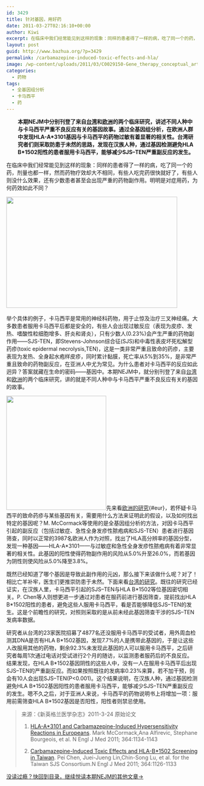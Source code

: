 ```yaml
---
id: 3429
title: 针对基因，用好药
date: 2011-03-27T02:16:10+00:00
author: Kiwi
excerpt: 在临床中我们经常能见到这样的现象：同样的患者得了一样的病，吃了同一个的药，剂量也都一样，然而药物疗效却大不相同，有些人吃完药很快就好了，有些人则没什么效果，还有少数患者甚至会出现严重的药物副作用。明明是对症用药，为何药效如此不同？答案就藏在生命的密码——基因中。本期NEJM中，就分别刊登了来自台湾和欧洲的两个临床研究，讲的就是不同人种中与卡马西平不良反应有关的基因的事儿。
layout: post
guid: http://www.bazhua.org/?p=3429
permalink: /carbamazepine-induced-toxic-effects-and-hla/
image: /wp-content/uploads/2011/03/C0029150-Gene_therapy_conceptual_artwork-SPL1-125x125.jpg
categories:
  - 药物
tags:
  - 全基因组分析
  - 卡马西平
  - 药
---
```

<p style="padding-left: 30px;">
  <strong>本期NEJM中分别刊登了来自<a href="http://www.nejm.org/doi/full/10.1056/NEJMoa1009717">台湾</a>和<a href="http://www.nejm.org/doi/full/10.1056/NEJMoa1013297">欧洲</a>的两个临床研究，讲述不同人种中与卡马西平严重不良反应有关的基因故事。通过全基因组分析，在欧洲人群中发现HLA-A*3101基因与卡马西平的药物过敏有着显著的相关性。</strong><strong>台湾研究者们则采取防患于未然的思路，发现在汉族人种，通过基因检测避免HLA B*1502阳性的患者服用卡马西平，能够减少SJS–TEN严重副反应的发生。</strong>
</p>

在临床中我们经常能见到这样的现象：同样的患者得了一样的病，吃了同一个的药，剂量也都一样，然而药物疗效却大不相同，有些人吃完药很快就好了，有些人则没什么效果，还有少数患者甚至会出现严重的药物副作用。明明是对症用药，为何药效如此不同？

[<img class="size-full wp-image-3430 alignnone" title="Pharmacogenomics1" src="/wp-content/uploads/2011/03/Pharmacogenomics1.jpg" alt="" width="450" height="292" srcset="/wp-content/uploads/2011/03/Pharmacogenomics1.jpg 450w, /wp-content/uploads/2011/03/Pharmacogenomics1-150x97.jpg 150w, /wp-content/uploads/2011/03/Pharmacogenomics1-300x194.jpg 300w" sizes="(max-width: 450px) 100vw, 450px" />](/wp-content/uploads/2011/03/Pharmacogenomics1.jpg)

举个具体的例子，卡马西平是常用的神经科药物，用于止惊及治疗三叉神经痛。大多数患者服用卡马西平后都是安全的，有些人会出现过敏反应（表现为皮疹、发热、嗜酸性粒细胞增多、肝炎和肾炎），只有少数人(0.23%)会产生严重的药物副作用——SJS-TEN，即Stevens-Johnson综合征(SJS)和中毒性表皮坏死松解型药疹(toxic epidermal necrolysis,TEN)，这是一类非常严重且致命的药疹，主要表现为发热、全身起水疱样皮疹，同时累计黏膜，死亡率从5%到35%，是非常严重且致命的药物副反应，在亚洲人中尤为常见。为什么患者对卡马西平的反应如此迥异？答案就藏在生命的密码——基因中。本期NEJM中，就分别刊登了来自[台湾](http://www.nejm.org/doi/full/10.1056/NEJMoa1009717)和[欧洲](http://www.nejm.org/doi/full/10.1056/NEJMoa1013297)的两个临床研究，讲的就是不同人种中与卡马西平严重不良反应有关的基因的故事。

[<img class="alignright size-full wp-image-3441" title="pharmacogenomic-21" src="/wp-content/uploads/2011/03/pharmacogenomic-21.jpg" alt="" width="263" height="300" srcset="/wp-content/uploads/2011/03/pharmacogenomic-21.jpg 263w, /wp-content/uploads/2011/03/pharmacogenomic-21-131x150.jpg 131w" sizes="(max-width: 263px) 100vw, 263px" />](/wp-content/uploads/2011/03/pharmacogenomic-21.jpg)先来看[欧洲的研究](http://www.nejm.org/doi/full/10.1056/NEJMoa1013297){#eur}，若怀疑卡马西平的致命药疹与某些基因有关，需要用什么方法来证明此的假设，以及如何找出特定的基因呢？M. McCormack等使用的是全基因组分析的方法，对因卡马西平引起的副反应（包括过敏症、急性全身发疹性脓疱病和SJS-TEN）患者进行基因筛查，同时以正常的3987名欧洲人作为对照，找出了HLA高分辨率的基因分型，发现一种基因——HLA-A*3101——与过敏症和急性全身发疹性脓疱病有着非常显著的相关性。此基因的阳性使得药物副作用的风险从5.0%升至26.0%，而若基因为阴性则使风险从5.0%降至3.8%。

既然已经知道了哪个基因是导致此副作用的元凶，那么接下来该做什么呢？对了！相比亡羊补牢，医生们更推崇防患于未然。下面来看[台湾的研究](http://www.nejm.org/doi/full/10.1056/NEJMoa1009717)。既往的研究已经证实，在汉族人里，卡马西平引起的SJS–TEN与HLA B\*1502等位基因密切相关。P. Chen等人则想更进一步通过对患者在服药前进行基因筛查，提前找出HLA B\*1502阳性的患者，避免这些人服用卡马西平，看是否能够降低SJS–TEN的发生。这是个前瞻性的研究，对照则采取的是从前未经此基因筛查干涉的SJS–TEN发病率数据。

研究者从台湾的23家医院招募了4877名还没服用卡马西平的受试者，用外周血检测其DNA是否有HLA B\*1502基因，发现7.7%的人是携带此基因的，于是让这些人改服用其他的药物，剩余92.3%未发现此基因的人可以服用卡马西平，之后研究者每周1次通过电话对受试进行2个月的随访，以监测患者服药后的不良反应。结果发现，在HLA B\*1502基因阴性的这些人中，没有一人在服用卡马西平后出现SJS–TEN的严重副反应。而如果按照既往的发病率0.23%来算，若不加干预，则会有10人会出现SJS–TEN(P<0.001)。这个结果说明，在汉族人种，通过基因检测避免HLA B\*1502基因阳性的患者服用卡马西平，能够减少SJS–TEN严重副反应的发生。嗯不久之后，对于亚洲人来说，卡马西平的药物说明书上将增加一项：服用前需筛查HLA B\*1502基因是否阳性，阳性者则禁忌使用。

> 来源：《新英格兰医学杂志》2011-3-24 原始论文
> 
> 1. [HLA-A*3101 and Carbamazepine-Induced Hypersensitivity Reactions in Europeans](http://www.nejm.org/doi/full/10.1056/NEJMoa1013297). Mark McCormack,Ana Alfirevic, Stephane Bourgeois, et al. N Engl J Med 2011; 364:1134-1143
> 
> 2. [Carbamazepine-Induced Toxic Effects and HLA-B*1502 Screening in Taiwan](http://www.nejm.org/doi/full/10.1056/NEJMoa1009717). Pei Chen, Juei-Jueng Lin,Chin-Song Lu, et al. for the Taiwan SJS Consortium.N Engl J Med 2011; 364:1126-1133

[没读过瘾？快回到目录，继续悦读本期NEJM的其他文章→](http://www.bazhua.org/2011/03/nejm24.html)

